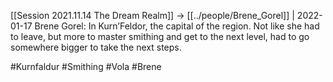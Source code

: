 
[[Session 2021.11.14 The Dream Realm]] -> [[../people/Brene_Gorel]] | 2022-01-17
Brene Gorel: In Kurn’Feldor, the capital of the region. Not like she had to leave, but more to master smithing and get to the next level, had to go somewhere bigger to take the next steps.

 #Kurnfaldur #Smithing #Vola  #Brene